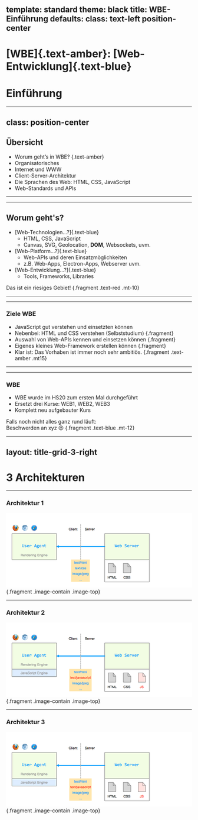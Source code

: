 template: standard
theme: black
title: WBE-Einführung
defaults:
   class: text-left position-center
---

# [WBE]{.text-amber}: [Web-Entwicklung]{.text-blue}
# Einführung

---
class: position-center
---

## Übersicht

-   Worum geht’s in WBE? {.text-amber}
-   Organisatorisches
-   Internet und WWW
-   Client-Server-Architektur
-   Die Sprachen des Web: HTML, CSS, JavaScript
-   Web-Standards und APIs

---
---

## Worum geht's?

-   [Web-Technologien...?]{.text-blue}
    -   HTML, CSS, JavaScript
    -   Canvas, SVG, Geolocation, **DOM**, Websockets, uvm.
-   [Web-Platform...?]{.text-blue}
    -   Web-APIs und deren Einsatzmöglichkeiten
    -   z.B. Web-Apps, Electron-Apps, Webserver uvm.
-   [Web-Entwicklung...?]{.text-blue}
    -   Tools, Frameworks, Libraries

Das ist ein riesiges Gebiet! {.fragment .text-red .mt-10}

---

---

### Ziele WBE

-   JavaScript gut verstehen und einsetzten können
-   Nebenbei: HTML und CSS verstehen (Selbststudium) {.fragment}
-   Auswahl von Web-APIs kennen und einsetzen können {.fragment}
-   Eigenes kleines Web-Framework erstellen können {.fragment}
-   Klar ist: Das Vorhaben ist immer noch sehr ambitiös. {.fragment .text-amber .mt15}

---

---

### WBE

-   WBE wurde im HS20 zum ersten Mal durchgeführt
-   Ersetzt drei Kurse: WEB1, WEB2, WEB3
-   Komplett neu aufgebauter Kurs

Falls noch nicht alles ganz rund läuft:  
Beschwerden an xyz 😉 {.fragment .text-blue .mt-12}

---
layout: title-grid-3-right
---

# 3 Architekturen
***
### Architektur 1
![Architecture 1](images/architecture1.png) {.fragment .image-contain .image-top}
***
### Architektur 2
![Architecture 2](images/architecture2.png) {.fragment .image-contain .image-top}
***
### Architektur 3
![Architecture 2](images/architecture2.png) {.fragment .image-contain .image-top}

